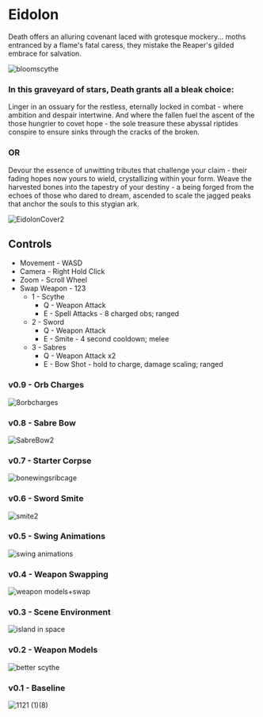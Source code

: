 # Eidolon
Death offers an alluring covenant laced with grotesque mockery... moths entranced by a flame's fatal caress, they mistake the Reaper's gilded embrace for salvation. 

![bloomscythe](https://github.com/user-attachments/assets/242617d9-403b-4d6b-b380-9c3c36c3945c)

### In this graveyard of stars, Death grants all a bleak choice:

Linger in an ossuary for the restless, eternally locked in combat - where ambition and despair intertwine. And where the fallen fuel the ascent of the those hungrier to covet hope - the sole treasure these abyssal riptides conspire to ensure sinks through the cracks of the broken. 

### OR

Devour the essence of unwitting tributes that challenge your claim - their fading hopes now yours to wield, crystallizing within your form. Weave the harvested bones into the tapestry of your destiny - a being forged from the echoes of those who dared to dream, ascended to scale the jagged peaks that anchor the souls to this stygian ark. 

![EidolonCover2](https://github.com/user-attachments/assets/ab21c879-3dcf-4c63-b71a-4d41af848805)

## Controls
- Movement - WASD
- Camera - Right Hold Click
- Zoom - Scroll Wheel
- Swap Weapon - 123 
    - 1 - Scythe 
        - Q - Weapon Attack
        - E - Spell Attacks - 8 charged obs; ranged 
    - 2 - Sword 
        - Q - Weapon Attack
        - E - Smite - 4  second cooldown; melee
    - 3 - Sabres
        - Q - Weapon Attack x2
        - E - Bow Shot - hold to charge, damage scaling; ranged


### v0.9 - Orb Charges 
![8orbcharges](https://github.com/user-attachments/assets/90c55e1c-8263-4d38-96b0-38ea42274176)

### v0.8 - Sabre Bow
![SabreBow2](https://github.com/user-attachments/assets/4de5e2c6-ce47-4229-9151-49f68e870600)

### v0.7 - Starter Corpse
![bonewingsribcage](https://github.com/user-attachments/assets/a82fc47a-7fa0-4026-9fc5-9281ae64d43a)

### v0.6 - Sword Smite
![smite2](https://github.com/user-attachments/assets/21244e01-d1bd-45fd-a704-53f1261dcafe)

### v0.5 - Swing Animations
![swing animations](https://github.com/user-attachments/assets/a7cea382-d56e-442f-8ef9-c9d9229f9a38)

### v0.4 - Weapon Swapping
![weapon models+swap](https://github.com/user-attachments/assets/ed580b7c-4e8e-411b-b29e-fe6ae3f4ff36)

### v0.3 - Scene Environment
![island in space](https://github.com/user-attachments/assets/59274513-1c79-44ea-ab8b-1e81c81812d8)

### v0.2 - Weapon Models
![better scythe](https://github.com/user-attachments/assets/974f8599-24f1-45c0-a624-ba313d6ced2b)

### v0.1 - Baseline
![1121 (1)(8)](https://github.com/user-attachments/assets/9247e7c6-6cd0-4a21-8616-d08d82f591cf)

